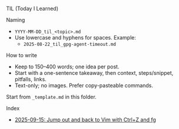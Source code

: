 TIL (Today I Learned)

Naming
- `YYYY-MM-DD_til_<topic>.md`
- Use lowercase and hyphens for spaces. Example:
  - `2025-08-22_til_gpg-agent-timeout.md`

How to write
- Keep to 150–400 words; one idea per post.
- Start with a one-sentence takeaway, then context, steps/snippet, pitfalls, links.
- Text-only; no images. Prefer copy-pasteable commands.

Start from `_template.md` in this folder.

Index
- [2025-09-15: Jump out and back to Vim with Ctrl+Z and fg](2025-09-15_til_ctrl-z-fg-vim.md)
